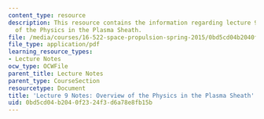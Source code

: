 ```yaml
---
content_type: resource
description: This resource contains the information regarding lecture 9 notes overview
  of the Physics in the Plasma Sheath.
file: /media/courses/16-522-space-propulsion-spring-2015/0bd5cd04b2040f2324f3d6a78e8fb15b_MIT16_522S15_Lecture9.pdf
file_type: application/pdf
learning_resource_types:
- Lecture Notes
ocw_type: OCWFile
parent_title: Lecture Notes
parent_type: CourseSection
resourcetype: Document
title: 'Lecture 9 Notes: Overview of the Physics in the Plasma Sheath'
uid: 0bd5cd04-b204-0f23-24f3-d6a78e8fb15b
---
```

